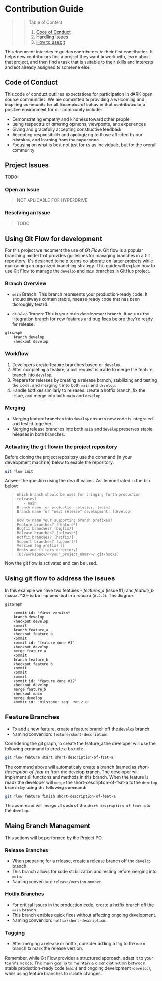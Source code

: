 # Contribution Guide

>> Table of Content
>> 1. [Code of Conduct](#code-of-conduct)
>> 1. [Handling Issues](#project-issues)
>> 1. [How to use git](#using-git-flow-for-development)

This document intendes to guides contributors to their first contribution. It helps new contributors find a project they want to work with, learn about that project, and then find a task that is suitable to their skills and interests and not already assigned to someone else.

## Code of Conduct
This code of conduct outlines expectations for participation in dARK open source communities. We are committed to providing a welcoming and inspiring community for all. Examples of behavior that contributes to a positive environment for our community include:

- Demonstrating empathy and kindness toward other people
- Being respectful of differing opinions, viewpoints, and experiences
- Giving and gracefully accepting constructive feedback
- Accepting responsibility and apologizing to those affected by our mistakes, and learning from the experience
- Focusing on what is best not just for us as individuals, but for the overall community



## Project Issues

TODO:

### Open an Issue

> NOT APLICABLE FOR HYPERDRIVE

### Resolving an Issue
> TODO

## Using Git Flow for development

For this project we recoment the use of *Git Flow*. Git flow is a popular branching model that provides guidelines for managing branches in a Git repository. It's designed to help teams collaborate on larger projects while maintaining an organized branching strategy. This guide will explain how to use Git Flow to manage the `develop` and `main` branches in GitHub project.


### Branch Overview

- `main` Branch: This branch represents your production-ready code. It should always contain stable, release-ready code that has been thoroughly tested.

- `develop` Branch: This is your main development branch. It acts as the integration branch for new features and bug fixes before they're ready for release.


```mermaid
gitGraph
    branch develop
    checkout develop
```

### Workflow

1. Developers create feature branches based on `develop`.
2. After completing a feature, a pull request is made to merge the feature branch into `develop`.
3. Prepare for releases by creating a release branch, stabilizing and testing the code, and merging it into both `main` and `develop`.
4. Handle hotfixes similarly to releases: create a hotfix branch, fix the issue, and merge into both `main` and `develop`.

### Merging

- Merging feature branches into `develop` ensures new code is integrated and tested together.
- Merging release branches into both `main` and `develop` preserves stable releases in both branches.

### Activating the git flow in the project repository

Before cloning the project repository use the command (in your development machine) below to enable the repository.

```sh
git flow init
```

Answer the question using the deaulf values. As demonstrated in the box below:

> ```
> Which branch should be used for bringing forth production releases?
>    - main
> Branch name for production releases: [main] 
> Branch name for "next release" development: [develop] 
>
> How to name your supporting branch prefixes?
> Feature branches? [feature/] 
> Bugfix branches? [bugfix/] 
> Release branches? [release/] 
> Hotfix branches? [hotfix/] 
> Support branches? [support/] 
> Version tag prefix? [] 
> Hooks and filters directory? [D:/workspace/<<your_project_name>>/.git/hooks] 
> ```

Now the git flow is activated and can be used.

## Using git flow to address the issues

In this example we have two features - _features_a_ (issue #1) and _feature_b_ (issue #12)- to be implemented in a release (`0.2.0`). The diagram 

```mermaid
gitGraph
    
    commit id: "first version"
    branch develop
    checkout develop
    commit
    branch feature_a
    checkout feature_a
    commit
    commit id: "feature done #1"
    checkout develop
    merge feature_a
    commit
    branch feature_b
    checkout feature_b
    commit
    commit
    commit
    commit id: "feature done #12"
    checkout develop
    merge feature_b
    checkout main
    merge develop
    commit id: "milstone" tag: "v0.2.0"
```

## Feature Branches

- To add a new feature, create a feature branch off the `develop` branch.
- Naming convention: `feature/short-description`.

Considering the git graph, to create the feature_a the developer will use the following command to create a branch:

```sh
git flow feature start short-description-of-feat-a
```

The command above will automaticaly create a branch (named as _short-description-of-feat-a_) from the develop branch. The developer will implement all functions and methods in this branch. When the feature is ready the developer will `merge` the short-description-of-feat-a to the `develop` branch by using the following command:

```sh
git flow feature finish short-description-of-feat-a
```

This command will merge all code of the `short-description-of-feat-a` to the `develop`.



## Maing Branch Management

This actions will be performed by the Project PO. 

### Release Branches

- When preparing for a release, create a release branch off the `develop` branch.
- This branch allows for code stabilization and testing before merging into `main`.
- Naming convention: `release/version-number`.

### Hotfix Branches

- For critical issues in the production code, create a hotfix branch off the `main` branch.
- This branch enables quick fixes without affecting ongoing development.
- Naming convention: `hotfix/short-description`.


### Tagging

- After merging a release or hotfix, consider adding a tag to the `main` branch to mark the release version.

Remember, while Git Flow provides a structured approach, adapt it to your team's needs. The main goal is to maintain a clear distinction between stable production-ready code (`main`) and ongoing development (`develop`), while using feature branches to isolate changes.
